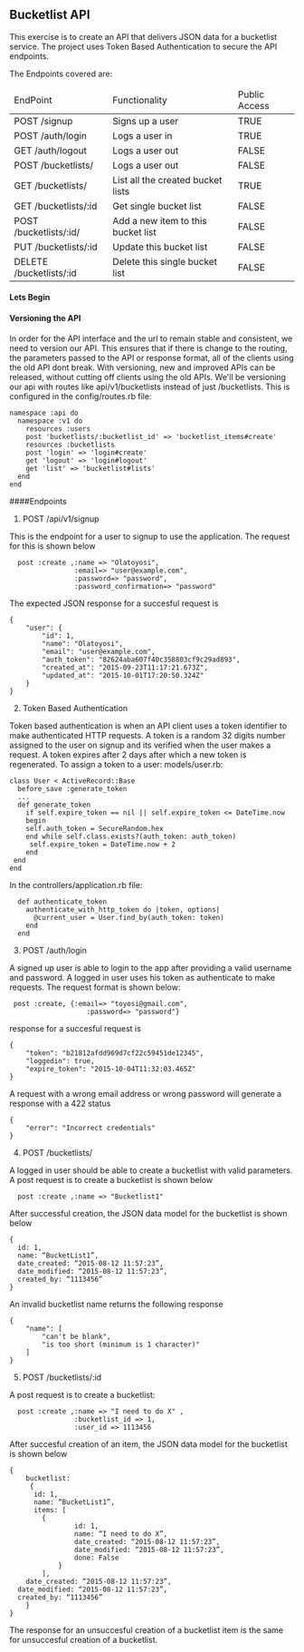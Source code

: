 ## Bucketlist API

This exercise is to create an API that delivers JSON data for a bucketlist service. The project uses Token Based Authentication to secure the API endpoints.

The Endpoints covered are:
<table>
  <thead>
  <tr>
    <td>EndPoint</td>
    <td>Functionality</td>
    <td>Public Access</td>
  </tr>
  </thead>
  <tbody>
    <tr>
      <td>POST /signup</td>
      <td>Signs up a user</td>
      <td>TRUE</td>
    </tr>
    <tr>
      <td>POST /auth/login</td>
      <td>Logs a user in</td>
      <td>TRUE</td>
    </tr>
    <tr>
      <td>GET /auth/logout</td>
      <td>Logs a user out</td>
      <td>FALSE</td>
    </tr>
    <tr>
      <td>POST /bucketlists/</td>
      <td>Logs a user out</td>
      <td>FALSE</td>
    </tr>
      <tr>
      <td>GET /bucketlists/</td>
      <td>List all the created bucket lists</td>
      <td>TRUE</td>
    </tr>
    <tr>
      <td>GET /bucketlists/:id</td>
      <td>Get single bucket list</td>
      <td>FALSE</td>
    </tr>
    <tr>
      <td>POST /bucketlists/:id/</td>
      <td>Add a new item to this bucket list</td>
      <td>FALSE</td>
    </tr>
    <tr>
      <td>PUT /bucketlists/:id</td>
      <td>Update this bucket list</td>
      <td>FALSE</td>
    </tr>
    <tr>
      <td>DELETE /bucketlists/:id</td>
      <td>Delete this single bucket list</td>
      <td>FALSE</td>
    </tr>
  </tbody>
</table>

#### Lets Begin

#### Versioning the API

In order for the API interface and the url to remain stable and consistent, we need to version our API.
This ensures that if there is change to the routing, the parameters passed to the API or response format, all of the clients using the old API dont break.
With versioning, new and improved APIs can be released, without cutting off clients using the old APIs.
We'll be versioning our api with routes like api/v1/bucketlists instead of just /bucketlists.
This is configured in the config/routes.rb file:

```
namespace :api do  
  namespace :v1 do  
    resources :users  
    post 'bucketlists/:bucketlist_id' => 'bucketlist_items#create'
    resources :bucketlists  
    post 'login' => 'login#create'
    get 'logout' => 'login#logout'
    get 'list' => 'bucketlist#lists'
  end  
end 
```
####Endpoints

1. POST /api/v1/signup

 This is the endpoint for a user to signup to use the application. The request for this is shown below
```
  post :create ,:name => "Olatoyosi", 
                :email=> "user@example.com",
                :password=> "password", 
                :password_confirmation=> "password"
```
The expected JSON response for a succesful request is 
```
{
    "user": {
        "id": 1,
        "name": "Olatoyosi",
        "email": "user@example.com",
        "auth_token": "82624aba607f40c358803cf9c29ad893",
        "created_at": "2015-09-23T11:17:21.673Z",
        "updated_at": "2015-10-01T17:20:50.324Z"
    }
}
```

2. Token Based Authentication

Token based authentication is when an API client uses a token identifier to make authenticated HTTP requests. A token is a random 32 digits number assigned to the user on signup and its verified when the user makes a request. A token expires after 2 days after which a new token is regenerated. To assign a token to a user: models/user.rb:
```
class User < ActiveRecord::Base
  before_save :generate_token
  ...
  def generate_token
    if self.expire_token == nil || self.expire_token <= DateTime.now
    begin
    self.auth_token = SecureRandom.hex
    end while self.class.exists?(auth_token: auth_token)
     self.expire_token = DateTime.now + 2
    end
 end
end
```
In the controllers/application.rb file:

```
  def authenticate_token
    authenticate_with_http_token do |token, options|
      @current_user = User.find_by(auth_token: token)
    end
  end
```
3. POST /auth/login

A signed up user is able to login to the app after providing a valid username and password. A logged in user uses his token as authenticate to make requests. The request format is shown below:

```
 post :create, {:email=> "toyosi@gmail.com",
                   :password=> "password"}
```
response for a succesful request is

```
{
    "token": "b21812afdd969d7cf22c59451de12345",
    "loggedin": true,
    "expire_token": "2015-10-04T11:32:03.465Z"
}
```

A request with a wrong email address or wrong password will generate a response with a 422 status 

```
{
    "error": "Incorrect credentials"
}
```

4. POST /bucketlists/

 A logged in user should be able to create a bucketlist with valid parameters. A post request is to create a bucketlist is shown below

```
  post :create ,:name => "Bucketlist1" 
```

After successful creation, the JSON data model for the bucketlist is shown below

```
{
  id: 1,
  name: “BucketList1”,
  date_created: “2015-08-12 11:57:23”,
  date_modified: “2015-08-12 11:57:23”,
  created_by: “1113456”
}
```

An invalid bucketlist name returns the following response

```
{
    "name": [
        "can't be blank",
        "is too short (minimum is 1 character)"
    ]
}
```

5. POST /bucketlists/:id

 A post request is to create a bucketlist: 

```
  post :create ,:name => "I need to do X" ,
                :bucketlist_id => 1,
                :user_id => 1113456
```

After succesful creation of an item, the JSON data model for the bucketlist is shown below

```
{
    bucketlist: 
     {
      id: 1,
      name: “BucketList1”,
      items: [
        {
                id: 1,
                name: “I need to do X”,
                date_created: “2015-08-12 11:57:23”,
                date_modified: “2015-08-12 11:57:23”,
                done: False
            }
        ],
    date_created: “2015-08-12 11:57:23”,
  date_modified: “2015-08-12 11:57:23”,
  created_by: “1113456”
    }
}
```

The response for an unsuccesful creation of a bucketlist item is the same for unsuccesful creation of a bucketlist.














